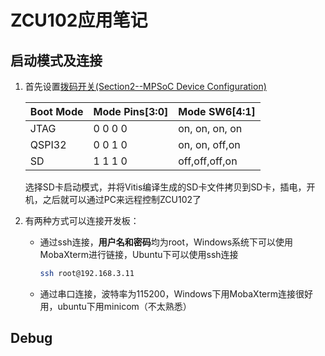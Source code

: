 # ZCU102应用笔记

## 启动模式及连接
1. 首先设置[拨码开关(Section2--MPSoC Device Configuration)](https://china.xilinx.com/support/documentation/boards_and_kits/zcu102/ug1182-zcu102-eval-bd.pdf)

    Boot Mode|Mode Pins[3:0]|Mode SW6[4:1]
    -|-|-
    JTAG  |0 0 0 0|on, on, on, on
    QSPI32|0 0 1 0|on, on, off,on
    SD    |1 1 1 0|off,off,off,on

    选择SD卡启动模式，并将Vitis编译生成的SD卡文件拷贝到SD卡，插电，开机，之后就可以通过PC来远程控制ZCU102了
2. 有两种方式可以连接开发板：
    * 通过ssh连接，**用户名和密码**均为root，Windows系统下可以使用MobaXterm进行链接，Ubuntu下可以使用ssh连接
        ```bash
        ssh root@192.168.3.11
        ```
    * 通过串口连接，波特率为115200，Windows下用MobaXterm连接很好用，ubuntu下用minicom（不太熟悉）

## Debug